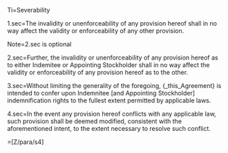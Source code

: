 Ti=Severability

1.sec=The invalidity or unenforceability of any provision hereof shall in no way affect the validity or enforceability of any other provision.

Note=2.sec is optional

2.sec=Further, the invalidity or unenforceability of any provision hereof as to either Indemitee or Appointing Stockholder shall in no way affect the validity or enforceability of any provision hereof as to the other.

3.sec=Without limiting the generality of the foregoing, {_this_Agreement} is intended to confer upon Indemnitee [and Appointing Stockholder] indemnification rights to the fullest extent permitted by applicable laws.

4.sec=In the event any provision hereof conflicts with any applicable law, such provision shall be deemed modified, consistent with the aforementioned intent, to the extent necessary to resolve such conflict.

=[Z/para/s4]
